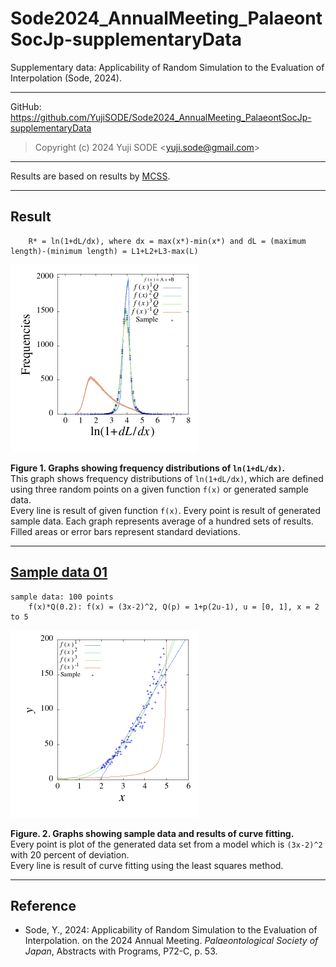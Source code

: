 # Sode2024_AnnualMeeting_PalaeontSocJp-supplementaryData
Supplementary data: Applicability of Random Simulation to the Evaluation of Interpolation  (Sode, 2024).
___
GitHub: https://github.com/YujiSODE/Sode2024_AnnualMeeting_PalaeontSocJp-supplementaryData  
>Copyright (c) 2024 Yuji SODE \<yuji.sode@gmail.com\>  
______
Results are based on results by [MCSS](https://github.com/YujiSODE/monteCarloSimulationSummarizer).
______
## Result
```
	R* = ln(1+dL/dx), where dx = max(x*)-min(x*) and dL = (maximum length)-(minimum length) = L1+L2+L3-max(L)
```
<img width=300 src='https://github.com/YujiSODE/Sode2024_AnnualMeeting_PalaeontSocJp-supplementaryData/blob/main/ln_dLdx_sampling_20231028N0_IMG.png'>  

**Figure 1. Graphs showing frequency distributions of `ln(1+dL/dx)`.**  
This graph shows frequency distributions of `ln(1+dL/dx)`, which are defined using three random points on a given function `f(x)` or generated sample data.  
Every line is result of given function `f(x)`. Every point is result of generated sample data. Each graph represents average of a hundred sets of results.  
Filled areas or error bars represent standard deviations.
___
## [Sample data 01](https://github.com/YujiSODE/Sode2024_AnnualMeeting_PalaeontSocJp-supplementaryData/tree/main/sampling_20231028N0)
```
sample data: 100 points
	f(x)*Q(0.2): f(x) = (3x-2)^2, Q(p) = 1+p(2u-1), u = [0, 1], x = 2 to 5
```
<img width=300 src='https://github.com/YujiSODE/Sode2024_AnnualMeeting_PalaeontSocJp-supplementaryData/blob/main/sampling_20231028N0/sampling_20231028N0_fittings_IMG.png'>  

**Figure. 2. Graphs showing sample data and results of curve fitting.**  
Every point is plot of the generated data set from a model which is `(3x-2)^2` with 20 percent of deviation.  
Every line is result of curve fitting using the least squares method.
___

## Reference
- Sode, Y., 2024: Applicability of Random Simulation to the Evaluation of Interpolation. on the 2024 Annual Meeting. _Palaeontological_ _Society_ _of_ _Japan_, Abstracts with Programs, P72-C, p. 53. 


